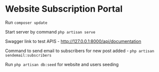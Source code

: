 # Website Subscription Portal

Run `composer update`

Start server by command `php artisan serve`

Swagger link to test APIS - 
http://127.0.0.1:8000/api/documentation

Command to send email to subscribers for new post added - 
`php artisan sendemail:subscribers`

Run `php artisan db:seed` for website and users seeding